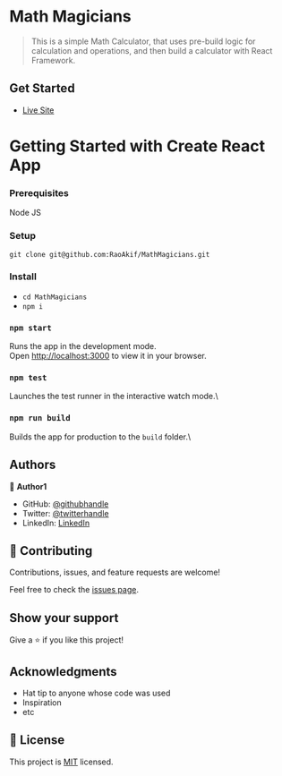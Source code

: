 # Math Magicians

> This is a simple Math Calculator, that uses pre-build logic for calculation and operations, and then build a calculator with React Framework.


## Get Started

- [Live Site](http://raoakif.github.io/MathMagicians)


# Getting Started with Create React App
### Prerequisites
Node JS
### Setup
```git clone git@github.com:RaoAkif/MathMagicians.git```
### Install
- ```cd MathMagicians```
- ```npm i```

### `npm start`
Runs the app in the development mode.\
Open [http://localhost:3000](http://localhost:3000) to view it in your browser.

### ```npm test```
Launches the test runner in the interactive watch mode.\

### ```npm run build```
Builds the app for production to the `build` folder.\

## Authors

👤 **Author1**

- GitHub: [@githubhandle](https://github.com/RaoAkif)
- Twitter: [@twitterhandle](https://twitter.com/RaoAkif)
- LinkedIn: [LinkedIn](https://linkedin.com/in/RaoAkif)

## 🤝 Contributing

Contributions, issues, and feature requests are welcome!

Feel free to check the [issues page](../../issues/).

## Show your support

Give a ⭐️ if you like this project!

## Acknowledgments

- Hat tip to anyone whose code was used
- Inspiration
- etc

## 📝 License

This project is [MIT](./MIT.md) licensed.


